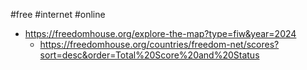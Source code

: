 #free #internet #online 
- https://freedomhouse.org/explore-the-map?type=fiw&year=2024
	- https://freedomhouse.org/countries/freedom-net/scores?sort=desc&order=Total%20Score%20and%20Status